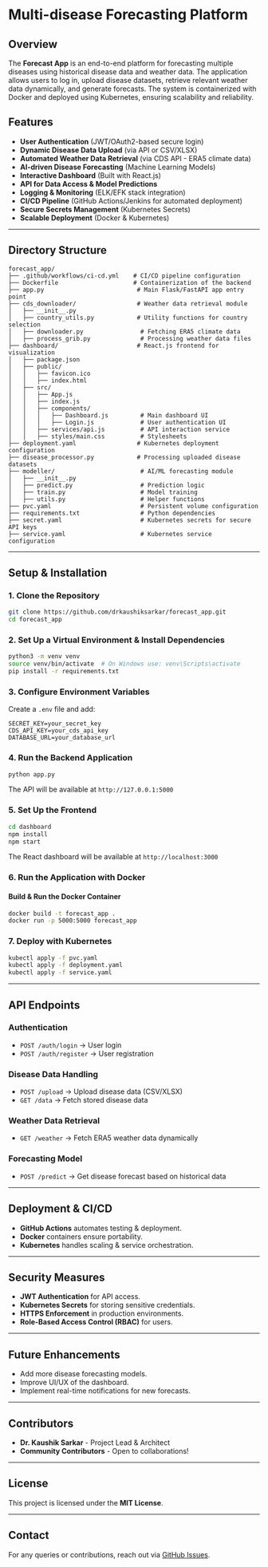 # Multi-disease Forecasting Platform

## Overview
The **Forecast App** is an end-to-end platform for forecasting multiple diseases using historical disease data and weather data. The application allows users to log in, upload disease datasets, retrieve relevant weather data dynamically, and generate forecasts. The system is containerized with Docker and deployed using Kubernetes, ensuring scalability and reliability.

## Features
- **User Authentication** (JWT/OAuth2-based secure login)
- **Dynamic Disease Data Upload** (via API or CSV/XLSX)
- **Automated Weather Data Retrieval** (via CDS API - ERA5 climate data)
- **AI-driven Disease Forecasting** (Machine Learning Models)
- **Interactive Dashboard** (Built with React.js)
- **API for Data Access & Model Predictions**
- **Logging & Monitoring** (ELK/EFK stack integration)
- **CI/CD Pipeline** (GitHub Actions/Jenkins for automated deployment)
- **Secure Secrets Management** (Kubernetes Secrets)
- **Scalable Deployment** (Docker & Kubernetes)

---

## Directory Structure
```
forecast_app/
├── .github/workflows/ci-cd.yml    # CI/CD pipeline configuration
├── Dockerfile                     # Containerization of the backend
├── app.py                          # Main Flask/FastAPI app entry point
├── cds_downloader/                 # Weather data retrieval module
│   ├── __init__.py
│   ├── country_utils.py            # Utility functions for country selection
│   ├── downloader.py                # Fetching ERA5 climate data
│   ├── process_grib.py              # Processing weather data files
├── dashboard/                      # React.js frontend for visualization
│   ├── package.json
│   ├── public/
│   │   ├── favicon.ico
│   │   ├── index.html
│   ├── src/
│   │   ├── App.js
│   │   ├── index.js
│   │   ├── components/
│   │   │   ├── Dashboard.js         # Main dashboard UI
│   │   │   ├── Login.js             # User authentication UI
│   │   ├── services/api.js          # API interaction service
│   │   ├── styles/main.css          # Stylesheets
├── deployment.yaml                 # Kubernetes deployment configuration
├── disease_processor.py            # Processing uploaded disease datasets
├── modeller/                        # AI/ML forecasting module
│   ├── __init__.py
│   ├── predict.py                   # Prediction logic
│   ├── train.py                     # Model training
│   ├── utils.py                     # Helper functions
├── pvc.yaml                         # Persistent volume configuration
├── requirements.txt                 # Python dependencies
├── secret.yaml                      # Kubernetes secrets for secure API keys
├── service.yaml                     # Kubernetes service configuration
```

---

## Setup & Installation
### **1. Clone the Repository**
```sh
git clone https://github.com/drkaushiksarkar/forecast_app.git
cd forecast_app
```

### **2. Set Up a Virtual Environment & Install Dependencies**
```sh
python3 -m venv venv
source venv/bin/activate  # On Windows use: venv\Scripts\activate
pip install -r requirements.txt
```

### **3. Configure Environment Variables**
Create a `.env` file and add:
```env
SECRET_KEY=your_secret_key
CDS_API_KEY=your_cds_api_key
DATABASE_URL=your_database_url
```

### **4. Run the Backend Application**
```sh
python app.py
```
The API will be available at `http://127.0.0.1:5000`

### **5. Set Up the Frontend**
```sh
cd dashboard
npm install
npm start
```
The React dashboard will be available at `http://localhost:3000`

### **6. Run the Application with Docker**
#### **Build & Run the Docker Container**
```sh
docker build -t forecast_app .
docker run -p 5000:5000 forecast_app
```

### **7. Deploy with Kubernetes**
```sh
kubectl apply -f pvc.yaml
kubectl apply -f deployment.yaml
kubectl apply -f service.yaml
```

---

## API Endpoints
### **Authentication**
- `POST /auth/login` → User login
- `POST /auth/register` → User registration

### **Disease Data Handling**
- `POST /upload` → Upload disease data (CSV/XLSX)
- `GET /data` → Fetch stored disease data

### **Weather Data Retrieval**
- `GET /weather` → Fetch ERA5 weather data dynamically

### **Forecasting Model**
- `POST /predict` → Get disease forecast based on historical data

---

## Deployment & CI/CD
- **GitHub Actions** automates testing & deployment.
- **Docker** containers ensure portability.
- **Kubernetes** handles scaling & service orchestration.

---

## Security Measures
- **JWT Authentication** for API access.
- **Kubernetes Secrets** for storing sensitive credentials.
- **HTTPS Enforcement** in production environments.
- **Role-Based Access Control (RBAC)** for users.

---

## Future Enhancements
- Add more disease forecasting models.
- Improve UI/UX of the dashboard.
- Implement real-time notifications for new forecasts.

---

## Contributors
- **Dr. Kaushik Sarkar** - Project Lead & Architect
- **Community Contributors** - Open to collaborations!

---

## License
This project is licensed under the **MIT License**.

---

## Contact
For any queries or contributions, reach out via [GitHub Issues](https://github.com/drkaushiksarkar/forecast_app/issues).
